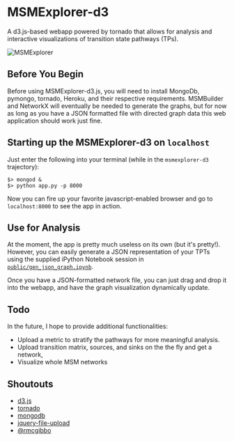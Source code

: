 MSMExplorer-d3
=================

A d3.js-based webapp powered by tornado that allows for analysis and interactive visualizations of transition state pathways (TPs).

![MSMExplorer](https://raw.github.com/cxhernandez/msmexplorer-d3/master/images/example.png)

Before You Begin
----------------
Before using MSMExplorer-d3.js, you will need to install MongoDb, pymongo, tornado, Heroku, and their respective requirements. MSMBuilder and NetworkX will eventually be needed to generate the graphs, but for now as long as you have a JSON formatted file with directed graph data this web application should work just fine.


Starting up the MSMExplorer-d3 on ``localhost``
----------------
Just enter the following into your terminal (while in the ``msmexplorer-d3`` trajectory):

````
$> mongod &
$> python app.py -p 8000
````

Now you can fire up your favorite javascript-enabled browser and go to ``localhost:8000`` to see the app in action.

Use for Analysis
----------------
At the moment, the app is pretty much useless on its own (but it's pretty!). However, you can easily generate a JSON representation of your TPTs using the supplied iPython Notebook session in [``public/gen_json_graph.ipynb``](http://nbviewer.ipython.org/github/cxhernandez/msmexplorer-d3/blob/master/public/gen_json_graph.ipynb).

Once you have a JSON-formatted network file, you can just drag and drop it into the webapp, and have the graph visualization dynamically update. 

Todo
---------------

In the future, I hope to provide additional functionalities:

+ Upload a metric to stratify the pathways for more meaningful analysis.
+ Upload transition matrix, sources, and sinks on the the fly and get a network,
+ Visualize whole MSM networks

Shoutouts
----------------

- [d3.js](http://d3js.org/)
- [tornado](http://www.tornadoweb.org/en/stable/)
- [mongodb](http://www.mongodb.org/)
- [jquery-file-upload](https://github.com/blueimp/jQuery-File-Upload)
- [@rmcgibbo](https://github.com/rmcgibbo)
